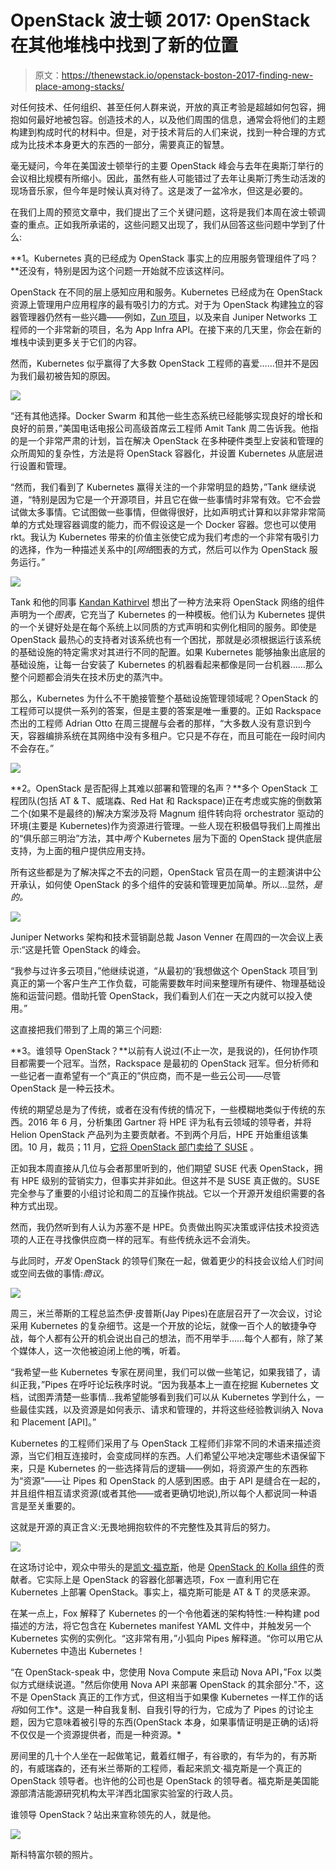 # OpenStack 波士顿 2017: OpenStack 在其他堆栈中找到了新的位置

> 原文：<https://thenewstack.io/openstack-boston-2017-finding-new-place-among-stacks/>

对任何技术、任何组织、甚至任何人群来说，开放的真正考验是超越如何包容，拥抱如何最好地被包容。创造技术的人，以及他们周围的信息，通常会将他们的主题构建到构成时代的材料中。但是，对于技术背后的人们来说，找到一种合理的方式成为比技术本身更大的东西的一部分，需要真正的智慧。

毫无疑问，今年在美国波士顿举行的主要 OpenStack 峰会与去年在奥斯汀举行的会议相比规模有所缩小。因此，虽然有些人可能错过了去年让奥斯汀秀生动活泼的现场音乐家，但今年是时候认真对待了。这是泼了一盆冷水，但这是必要的。

在我们上周的预览文章中，我们提出了三个关键问题，这将是我们本周在波士顿调查的重点。正如我所承诺的，这些问题又出现了，我们从回答这些问题中学到了什么:

**1。Kubernetes 真的已经成为 OpenStack 事实上的应用服务管理组件了吗？**还没有，特别是因为这个问题一开始就不应该这样问。

OpenStack 在不同的层上感知应用和服务。Kubernetes 已经成为在 OpenStack 资源上管理用户应用程序的最有吸引力的方式。对于为 OpenStack 构建独立的容器管理器仍然有一些兴趣——例如，[Zun 项目](https://github.com/openstack/zun)，以及来自 Juniper Networks 工程师的一个非常新的项目，名为 App Infra API。在接下来的几天里，你会在新的堆栈中读到更多关于它们的内容。

然而，Kubernetes 似乎赢得了大多数 OpenStack 工程师的喜爱……但并不是因为我们最初被告知的原因。

![](img/d11a7d3fec341f577ca8460308b7aee7.png)

“还有其他选择。Docker Swarm 和其他一些生态系统已经能够实现良好的增长和良好的前景，”美国电话电报公司高级首席云工程师 Amit Tank 周二告诉我。他指的是一个非常严肃的计划，旨在解决 OpenStack 在多种硬件类型上安装和管理的众所周知的复杂性，方法是将 OpenStack 容器化，并设置 Kubernetes 从底层进行设置和管理。

“然而，我们看到了 Kubernetes 赢得关注的一个非常明显的趋势，”Tank 继续说道，“特别是因为它是一个开源项目，并且它在做一些事情时非常有效。它不会尝试做太多事情。它试图做一些事情，但做得很好，比如声明式计算和以非常非常简单的方式处理容器调度的能力，而不假设这是一个 Docker 容器。您也可以使用 rkt。我认为 Kubernetes 带来的价值主张使它成为我们考虑的一个非常有吸引力的选择，作为一种描述关系中的[*网络*图表的方式，然后可以作为 OpenStack 服务运行。”

![](img/ec0587a8b39c6577f9edc4a9ad7c6d75.png)

Tank 和他的同事 [Kandan Kathirvel](https://twitter.com/kandankathirvel) 想出了一种方法来将 OpenStack 网络的组件声明为一个*图表*，它充当了 Kubernetes 的一种模板。他们认为 Kubernetes 提供的一个关键好处是在每个系统上以同质的方式声明和实例化相同的服务。即使是 OpenStack 最热心的支持者对该系统也有一个困扰，那就是必须根据运行该系统的基础设施的特定需求对其进行不同的配置。如果 Kubernetes 能够抽象出底层的基础设施，让每一台安装了 Kubernetes 的机器看起来都像是同一台机器……那么整个问题都会消失在技术历史的蒸汽中。

那么，Kubernetes 为什么不干脆接管整个基础设施管理领域呢？OpenStack 的工程师可以提供一系列的答案，但是主要的答案是唯一重要的。正如 Rackspace 杰出的工程师 Adrian Otto 在周三提醒与会者的那样，“大多数人没有意识到今天，容器编排系统在其网络中没有多租户。它只是不存在，而且可能在一段时间内不会存在。”

![](img/d41b19e92c8e999742d5103a978ba30f.png)

**2。OpenStack 是否配得上其难以部署和管理的名声？**多个 OpenStack 工程团队(包括 AT & T、威瑞森、Red Hat 和 Rackspace)正在考虑或实施的倒数第二个(如果不是最终的)解决方案涉及将 Magnum 组件转向将 orchestrator 驱动的环境(主要是 Kubernetes)作为资源进行管理。一些人现在积极倡导我们上周推出的“俱乐部三明治”方法，其中*两个* Kubernetes 层为下面的 OpenStack 提供底层支持，为上面的租户提供应用支持。

所有这些都是为了解决挥之不去的问题，OpenStack 官员在周一的主题演讲中公开承认，如何使 OpenStack 的多个组件的安装和管理更加简单。所以…显然，*是的。*

![](img/a942af8a42de9ff2d05e3be824204eae.png)

Juniper Networks 架构和技术营销副总裁 Jason Venner 在周四的一次会议上表示:“这是托管 OpenStack 的峰会。

“我参与过许多云项目，”他继续说道，“从最初的‘我想做这个 OpenStack 项目’到真正的第一个客户生产工作负载，可能需要数年时间来整理所有硬件、物理基础设施和运营问题。借助托管 OpenStack，我们看到人们在一天之内就可以投入使用。”

这直接把我们带到了上周的第三个问题:

**3。谁领导 OpenStack？**以前有人说过(不止一次，是我说的)，任何协作项目都需要一个冠军。当然，Rackspace 是最初的 OpenStack 冠军。但分析师和一些记者一直希望有一个“真正的”供应商，而不是一些云公司——尽管 OpenStack 是一种云技术。

传统的期望总是为了传统，或者在没有传统的情况下，一些模糊地类似于传统的东西。2016 年 6 月，分析集团 Gartner 将 HPE 评为私有云领域的领导者，并将 Helion OpenStack 产品列为主要贡献者。不到两个月后，HPE 开始重组该集团。10 月，裁员；11 月，[它将 OpenStack 部门卖给了 SUSE](https://thenewstack.io/suse-add-hpes-openstack-cloud-foundry-portfolio-boost-kubernetes-investment/) 。

正如我本周直接从几位与会者那里听到的，他们期望 SUSE 代表 OpenStack，拥有 HPE 级别的营销实力，但事实并非如此。但这并不是 SUSE 真正做的。SUSE 完全参与了重要的小组讨论和周二的互操作挑战。它以一个开源开发组织需要的各种方式出现。

然而，我仍然听到有人认为苏塞不是 HPE。负责做出购买决策或评估技术投资选项的人正在寻找像供应商一样的冠军。有些传统永远不会消失。

与此同时，*开发* OpenStack 的领导们聚在一起，做着更少的科技会议给人们时间或空间去做的事情:*商议*。

![](img/bf92bc2dc3065b5beaa932de90750162.png)

周三，米兰蒂斯的工程总监杰伊·皮普斯(Jay Pipes)在底层召开了一次会议，讨论采用 Kubernetes 的复杂细节。这是一个开放的论坛，就像一百个人的敏捷争夺战，每个人都有公开的机会说出自己的想法，而不用举手……每个人都有，除了某个媒体人，这一次他被迫闭上他的嘴，听着。

“我希望一些 Kubernetes 专家在房间里，我们可以做一些笔记，如果我错了，请纠正我，”Pipes 在呼吁论坛秩序时说。“因为我基本上一直在挖掘 Kubernetes 文档，试图弄清楚一些事情…我希望能够看到我们可以从 Kubernetes 学到什么，一些最佳实践，以及资源是如何表示、请求和管理的，并将这些经验教训纳入 Nova 和 Placement [API]。”

Kubernetes 的工程师们采用了与 OpenStack 工程师们非常不同的术语来描述资源，当它们相互连接时，会变成同样的东西。人们希望公平地决定哪些术语保留下来，只是 Kubernetes 的一些选择背后的逻辑——例如，将资源产生的东西称为“资源”——让 Pipes 和 OpenStack 的人感到困惑。由于 API 是缝合在一起的，并且组件相互请求资源(或者其他——或者更确切地说),所以每个人都说同一种语言是至关重要的。

这就是开源的真正含义:无畏地拥抱软件的不完整性及其背后的努力。

![](img/53f8592a76d65baa56fddab2e8817fc9.png)

在这场讨论中，观众中带头的是[凯文·福克斯](http://stackalytics.com/?company=*independent&module=kolla&user_id=kevpn)，他是 [OpenStack 的 Kolla 组件](https://wiki.openstack.org/wiki/Kolla)的贡献者。它实际上是 OpenStack 的容器化部署选项，Fox 一直利用它在 Kubernetes 上部署 OpenStack。事实上，福克斯可能是 AT & T 的灵感来源。

在某一点上，Fox 解释了 Kubernetes 的一个令他着迷的架构特性:一种构建 pod 描述的方法，将它包含在 Kubernetes manifest YAML 文件中，并触发另一个 Kubernetes 实例的实例化。“这非常有用，”小狐向 Pipes 解释道。“你可以用它从 Kubernetes 中造出 Kubernetes！

“在 OpenStack-speak 中，您使用 Nova Compute 来启动 Nova API，”Fox 以类似方式继续说道。"然后你使用 Nova API 来部署 OpenStack 的其余部分."不，这不是 OpenStack 真正的工作方式，但这相当于如果像 Kubernetes 一样工作的话*将*如何工作*。这是一种自我复制、自我引导的行为，它成为了 Pipes 的讨论主题，因为它意味着被引导的东西(OpenStack 本身，如果事情证明是正确的话)将不仅仅是一个资源提供者，而是一种资源。*

房间里的几十个人坐在一起做笔记，戴着红帽子，有谷歌的，有华为的，有苏斯的，有威瑞森的，还有米兰蒂斯的工程师，看起来凯文·福克斯是一个真正的 OpenStack 领导者。也许他的公司也是 OpenStack 的领导者。福克斯是美国能源部清洁能源研究机构太平洋西北国家实验室的行政人员。

谁领导 OpenStack？站出来宣称领先的人，就是他。

![](img/fb25021556c359620ea61444c8953cd8.png)

斯科特富尔顿的照片。

<svg xmlns:xlink="http://www.w3.org/1999/xlink" viewBox="0 0 68 31" version="1.1"><title>Group</title> <desc>Created with Sketch.</desc></svg>